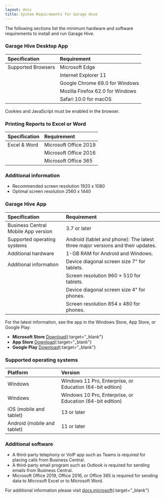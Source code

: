 ```yaml
---
layout: docs
title: System Requirements for Garage Hive 
---
```


The following sections list the minimum hardware and software requirements to install and run Garage Hive.

### Garage Hive Desktop App

| Specification      | Requirement                      |
| :----------------- | :------------------------------- |
| Supported Browsers | Microsoft Edge                   |
|                    | Internet Explorer 11             |
|                    | Google Chrome 69.0 for Windows   |
|                    | Mozilla Firefox 62.0 for Windows |
|                    | Safari 10.0 for macOS            |

Cookies and JavaScript must be enabled in the browser.


### Printing Reports to Excel or Word

| Specification | Requirement           |
| :------------ | :-------------------- |
| Excel & Word  | Microsoft Office 2019 |
|               | Microsoft Office 2016 |
|               | Microsoft Office 365  |

### Additional information
* Recommended screen resolution 1920 x 1080
* Optimal screen resolution 2560 x 1440

### Garage Hive App

| Specification                       | Requirement                                                                    |
| :---------------------------------- | :----------------------------------------------------------------------------- |
| Business Central Mobile App version | 3.7 or later                                                                   |
| Supported operating systems         | Android (tablet and phone): The latest three major versions and their updates. |
| Additional hardware                 | 1-GB RAM for Android and Windows.                                              |
| Additional information              | Device diagonal screen size 7" for tablets.                                    |
|                                     | Screen resolution 960 × 510 for tablets.                                       |
|                                     | Device diagonal screen size 4" for phones.                                     |
|                                     | Screen resolution 854 x 480 for phones.                                        |


For the latest information, see the app in the Windows Store, App Store, or Google Play:
* **Microsoft Store**  [Download](https://www.microsoft.com/en-gb/p/microsoft-dynamics-365-business-central/9nblggh4ql79?rtc=1&activetab=pivot:overviewtab "Microsoft Store"){:target="_blank"}
* **App Store**  [Download](https://itunes.apple.com/us/app/project-madeira/id1093325047 "App Store"){:target="_blank"}
* **Google Play**  [Download](https://play.google.com/store/apps/details?id=com.microsoft.dynamics.ProjectMadeira "Google Play"){:target="_blank"}


### Supported operating systems

| Platform                    | Version                                                   |
| :-------------------------- | :-------------------------------------------------------- |
| Windows                     | Windows 11 Pro, Enterprise, or Education (64-bit edition) |
| Windows                     | Windows 10 Pro, Enterprise, or Education (64-bit edition) |
| iOS (mobile and tablet)     | 13 or later                                               |
| Android (mobile and tablet) | 11 or later                                               |


### Additional software	
* A third-party telephony or VoIP app such as Teams is required for placing calls from Business Central.
* A third-party email program such as Outlook is required for sending emails from Business Central.
* Microsoft Office 2019, Office 2016, or Office 365 is required for sending data to Microsoft Excel or to Microsoft Word.

For additional information please visit [docs.microsoft](https://docs.microsoft.com/en-gb/dynamics365/business-central/dev-itpro/deployment/system-requirement-business-central "System Requirements for Dynamics 365 Business Central On-premises"){:target="_blank"}


